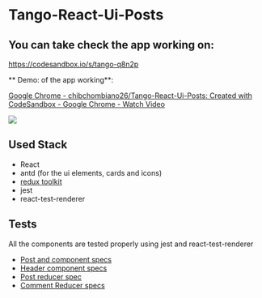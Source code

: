# Tango-React-Ui-Posts
## You can take check the app working on:

https://codesandbox.io/s/tango-q8n2p


** Demo: of the app working**:
<a href="https://www.loom.com/share/55496be7703a4cb280dfe1565d6058df">
    <p>Google Chrome - chibchombiano26/Tango-React-Ui-Posts: Created with CodeSandbox - Google Chrome - Watch Video</p>
    <img style="max-width:300px;" src="https://cdn.loom.com/sessions/thumbnails/public/55496be7703a4cb280dfe1565d6058df-with-play.gif">
  </a>


## Used Stack
* React
* antd (for the ui elements, cards and icons)
* [redux toolkit](https://redux-toolkit.js.org/) 
* jest
* react-test-renderer
## Tests
All the components are tested properly using jest and react-test-renderer

* [Post and component specs](https://github.com/chibchombiano26/Tango-React-Ui-Posts/blob/main/src/Components/List/index.test.tsx)
* [Header component specs](https://github.com/chibchombiano26/Tango-React-Ui-Posts/blob/main/src/Components/Header/index.test.tsx)
* [Post reducer spec](https://github.com/chibchombiano26/Tango-React-Ui-Posts/blob/main/src/store/slice/posts.test.ts)
* [Comment Reducer specs](https://github.com/chibchombiano26/Tango-React-Ui-Posts/blob/main/src/store/slice/comments.test.ts)
